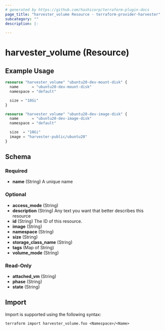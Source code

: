 ```yaml
---
# generated by https://github.com/hashicorp/terraform-plugin-docs
page_title: "harvester_volume Resource - terraform-provider-harvester"
subcategory: ""
description: |-
  
---
```


# harvester_volume (Resource)



## Example Usage

```terraform
resource "harvester_volume" "ubuntu20-dev-mount-disk" {
  name      = "ubuntu20-dev-mount-disk"
  namespace = "default"

  size = "10Gi"
}

resource "harvester_volume" "ubuntu20-dev-image-disk" {
  name      = "ubuntu20-dev-image-disk"
  namespace = "default"

  size  = "10Gi"
  image = "harvester-public/ubuntu20"
}
```

<!-- schema generated by tfplugindocs -->
## Schema

### Required

- **name** (String) A unique name

### Optional

- **access_mode** (String)
- **description** (String) Any text you want that better describes this resource
- **id** (String) The ID of this resource.
- **image** (String)
- **namespace** (String)
- **size** (String)
- **storage_class_name** (String)
- **tags** (Map of String)
- **volume_mode** (String)

### Read-Only

- **attached_vm** (String)
- **phase** (String)
- **state** (String)

## Import

Import is supported using the following syntax:

```shell
terraform import harvester_volume.foo <Namespace>/<Name>
```
